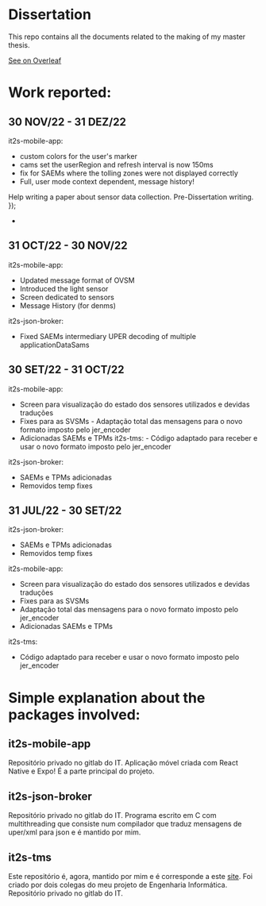 # Dissertation
This repo contains all the documents related to the making of my master thesis.

[See on Overleaf](https://www.overleaf.com/read/kgnwtrzpwtpt)

# Work reported:
## 30 NOV/22 - 31 DEZ/22
it2s-mobile-app:
- custom colors for the user's marker
- cams set the userRegion and refresh interval is now 150ms
- fix for SAEMs where the tolling zones were not displayed correctly
- Full, user mode context dependent, message history!

Help writing a paper about sensor data collection.
Pre-Dissertation writing.                  });

- 



## 31 OCT/22 - 30 NOV/22
it2s-mobile-app:
- Updated message format of OVSM
- Introduced the light sensor 
- Screen dedicated to sensors
- Message History (for denms)

it2s-json-broker:
- Fixed SAEMs intermediary UPER decoding of multiple applicationDataSams


## 30 SET/22 - 31 OCT/22
it2s-mobile-app: 
- Screen para visualização do estado dos sensores utilizados e devidas traduções 
- Fixes para as SVSMs - Adaptação total das mensagens para o novo formato imposto pelo jer_encoder 
- Adicionadas SAEMs e TPMs it2s-tms: - Código adaptado para receber e usar o novo formato imposto pelo jer_encoder

it2s-json-broker: 
- SAEMs e TPMs adicionadas 
- Removidos temp fixes 

## 31 JUL/22 - 30 SET/22

it2s-json-broker: 
- SAEMs e TPMs adicionadas
- Removidos temp fixes

it2s-mobile-app:
- Screen para visualização do estado dos sensores utilizados e devidas traduções
- Fixes para as SVSMs
- Adaptação total das mensagens para o novo formato imposto pelo jer_encoder
- Adicionadas SAEMs e TPMs 

it2s-tms:
- Código adaptado para receber e usar o novo formato imposto pelo jer_encoder

# Simple explanation about the packages involved:
## it2s-mobile-app
Repositório privado no gitlab do IT.
Aplicação móvel criada com React Native e Expo! É a parte principal do projeto.
## it2s-json-broker
Repositório privado no gitlab do IT.
Programa escrito em C com multithreading que consiste num compilador que traduz mensagens de uper/xml para json e é mantido por mim.
## it2s-tms
Este repositório é, agora, mantido por mim e é corresponde a este [site](https://ccam.av.it.pt). Foi criado por dois colegas do meu projeto de Engenharia Informática.
Repositório privado no gitlab do IT.
